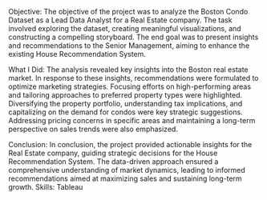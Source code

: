 Objective:
The objective of the project was to analyze the Boston Condo Dataset as a Lead Data Analyst for a Real Estate company. The task involved exploring the dataset, creating meaningful visualizations, and constructing a compelling storyboard. The end goal was to present insights and recommendations to the Senior Management, aiming to enhance the existing House Recommendation System.

What I Did:
The analysis revealed key insights into the Boston real estate market. In response to these insights, recommendations were formulated to optimize marketing strategies. Focusing efforts on high-performing areas and tailoring approaches to preferred property types were highlighted. Diversifying the property portfolio, understanding tax implications, and capitalizing on the demand for condos were key strategic suggestions. Addressing pricing concerns in specific areas and maintaining a long-term perspective on sales trends were also emphasized.

Conclusion:
In conclusion, the project provided actionable insights for the Real Estate company, guiding strategic decisions for the House Recommendation System. The data-driven approach ensured a comprehensive understanding of market dynamics, leading to informed recommendations aimed at maximizing sales and sustaining long-term growth.
Skills: Tableau
